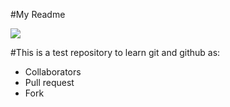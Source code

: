#My Readme

![](https://cdn.steemitimages.com/DQmRZJcCKK5Jw5yVaxat9hKJtfXXsRcnVAYUEsULHytp67f/logo_readme1.png)

#This is a test repository to learn git and github as:

- Collaborators
- Pull request
- Fork

